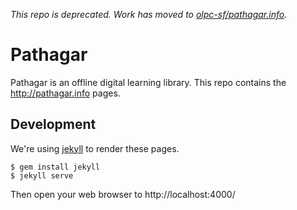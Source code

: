_This repo is deprecated. Work has moved to [olpc-sf/pathagar.info](https://github.com/olpc-sf/pathagar.info)._

# Pathagar

Pathagar is an offline digital learning library. This repo contains the
http://pathagar.info pages.

## Development

We're using [jekyll](http://jekyllrb.com/) to render these pages.

    $ gem install jekyll
    $ jekyll serve

Then open your web browser to http://localhost:4000/
